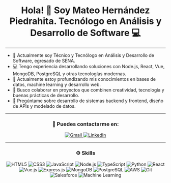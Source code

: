 <h1 align="center">Hola! 👋 Soy Mateo Hernández Piedrahita. Tecnólogo en Análisis y Desarrollo de Software 💻</h1>


---

- 🏢 Actualmente soy Técnico y Tecnólogo en Análisis y Desarrollo de Software, egresado de SENA.  
- 💻 Tengo experiencia desarrollando soluciones con Node.js, React, Vue, MongoDB, PostgreSQL y otras tecnologías modernas.  
- 🌱 Actualmente estoy profundizando mis conocimientos en bases de datos, machine learning y desarrollo web.  
- 🎯 Busco colaborar en proyectos que combinen creatividad, tecnología y buenas prácticas de desarrollo.  
- 🧩 Pregúntame sobre desarrollo de sistemas backend y frontend, diseño de APIs y modelado de datos.  

---

<h3 align="center">📩 Puedes contactarme en:</h3>
<p align="center">
  <a href="mailto:mateohp73@gmail.com">
    <img src="https://img.shields.io/badge/Gmail-EA4335?style=for-the-badge&logo=gmail&logoColor=white" alt="Gmail">
  </a>
  <a href="https://www.linkedin.com/in/mateo-hernández-piedrahita-3376a6267/">
    <img src="https://img.shields.io/badge/LinkedIn-0A66C2?style=for-the-badge&logo=linkedin&logoColor=white" alt="LinkedIn">
  </a>
</p>

---

<h3 align="center">⚙️ Skills</h3>
<p align="center">
  <img src="https://img.shields.io/badge/HTML5-E34F26?style=for-the-badge&logo=html5&logoColor=white" alt="HTML5">
  <img src="https://img.shields.io/badge/CSS3-1572B6?style=for-the-badge&logo=css3&logoColor=white" alt="CSS3">
  <img src="https://img.shields.io/badge/JavaScript-F7DF1E?style=for-the-badge&logo=javascript&logoColor=black" alt="JavaScript">
  <img src="https://img.shields.io/badge/Node.js-339933?style=for-the-badge&logo=node.js&logoColor=white" alt="Node.js">
  <img src="https://img.shields.io/badge/TypeScript-3178C6?style=for-the-badge&logo=typescript&logoColor=white" alt="TypeScript">
  <img src="https://img.shields.io/badge/Python-3776AB?style=for-the-badge&logo=python&logoColor=white" alt="Python">
  <img src="https://img.shields.io/badge/React-61DAFB?style=for-the-badge&logo=react&logoColor=black" alt="React">
  <img src="https://img.shields.io/badge/Vue.js-42B883?style=for-the-badge&logo=vue.js&logoColor=white" alt="Vue.js">
  <img src="https://img.shields.io/badge/Express.js-000000?style=for-the-badge&logo=express&logoColor=white" alt="Express.js">
  <img src="https://img.shields.io/badge/MongoDB-47A248?style=for-the-badge&logo=mongodb&logoColor=white" alt="MongoDB">
  <img src="https://img.shields.io/badge/PostgreSQL-4169E1?style=for-the-badge&logo=postgresql&logoColor=white" alt="PostgreSQL">
  <img src="https://img.shields.io/badge/AWS-232F3E?style=for-the-badge&logo=amazon-aws&logoColor=white" alt="AWS">
  <img src="https://img.shields.io/badge/Git-F05032?style=for-the-badge&logo=git&logoColor=white" alt="Git">
  <img src="https://img.shields.io/badge/Salesforce-00A1E0?style=for-the-badge&logo=salesforce&logoColor=white" alt="Salesforce">
  <img src="https://img.shields.io/badge/Machine%20Learning-FF6F00?style=for-the-badge&logoColor=white" alt="Machine Learning">
</p>

<!--
**MateoDVP/MateoDVP** is a ✨ _special_ ✨ repository because its `README.md` (this file) appears on your GitHub profile.

Here are some ideas to get you started:

- 🔭 I’m currently working on ...
- 🌱 I’m currently learning ...
- 👯 I’m looking to collaborate on ...
- 🤔 I’m looking for help with ...
- 💬 Ask me about ...
- 📫 How to reach me: ...
- 😄 Pronouns: ...
- ⚡ Fun fact: ...
-->
